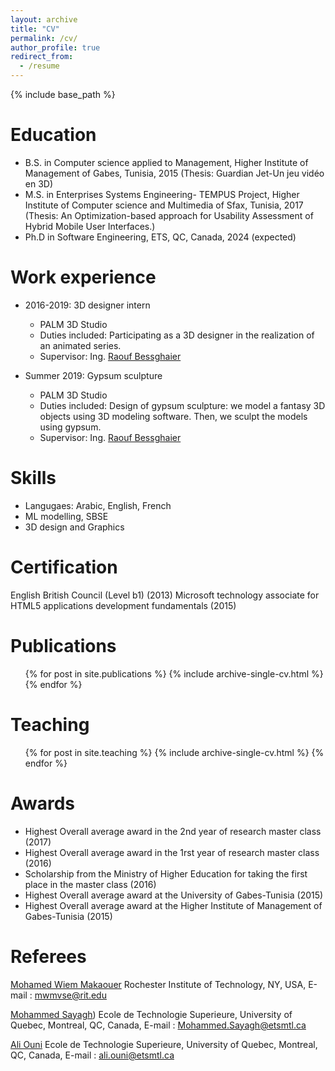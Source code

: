 ```yaml
---
layout: archive
title: "CV"
permalink: /cv/
author_profile: true
redirect_from:
  - /resume
---
```


{% include base_path %}

Education
======
* B.S. in Computer science applied to Management, Higher Institute of Management of Gabes, Tunisia, 2015 (Thesis: Guardian Jet-Un jeu vidéo en 3D)
* M.S. in Enterprises Systems Engineering- TEMPUS Project, Higher Institute of Computer science and Multimedia of Sfax, Tunisia, 2017 (Thesis: An Optimization-based approach for Usability Assessment of Hybrid Mobile User Interfaces.)
* Ph.D in Software Engineering, ETS, QC, Canada, 2024 (expected)

Work experience
======
* 2016-2019: 3D designer intern
  * PALM 3D Studio 
  * Duties included: Participating as a 3D designer in the realization of an animated series.
  * Supervisor: Ing. [Raouf Bessghaier](https://www.linkedin.com/in/bessghaier-raouf/)

* Summer 2019: Gypsum sculpture
  * PALM 3D Studio 
  * Duties included: Design of gypsum sculpture: we model a fantasy 3D objects using 3D modeling software. Then, we sculpt the models using gypsum.
  * Supervisor: Ing. [Raouf Bessghaier](https://www.linkedin.com/in/bessghaier-raouf/)
  
Skills
======
* Langugaes: Arabic, English, French
* ML modelling, SBSE
* 3D design and Graphics

Certification
======
English British Council (Level b1) (2013)
Microsoft technology associate for HTML5 applications development fundamentals (2015)

Publications
======
  <ul>{% for post in site.publications %}
    {% include archive-single-cv.html %}
  {% endfor %}</ul>
  

Teaching
======
  <ul>{% for post in site.teaching %}
    {% include archive-single-cv.html %}
  {% endfor %}</ul>
  
Awards
======

* Highest Overall average award in the 2nd year of research master class (2017)
* Highest Overall average award in the 1rst year of research master class (2016)
* Scholarship from the Ministry of Higher Education for taking the first place in the master class (2016)
* Highest Overall average award at the University of Gabes-Tunisia (2015)
* Highest Overall average award at the Higher Institute of Management of Gabes-Tunisia (2015)

Referees
======  

[Mohamed Wiem Makaouer](https://www.rit.edu/directory/mwmvse-mohamed-wiem-mkaouer)
Rochester Institute of Technology, NY, USA, E-mail : mwmvse@rit.edu

[Mohammed Sayagh](https://msayagh.github.io))
Ecole de Technologie Superieure, University of Quebec, Montreal, QC, Canada, E-mail : Mohammed.Sayagh@etsmtl.ca

[Ali Ouni](https://ouniali.github.io)
Ecole de Technologie Superieure, University of Quebec, Montreal, QC, Canada, E-mail : ali.ouni@etsmtl.ca


